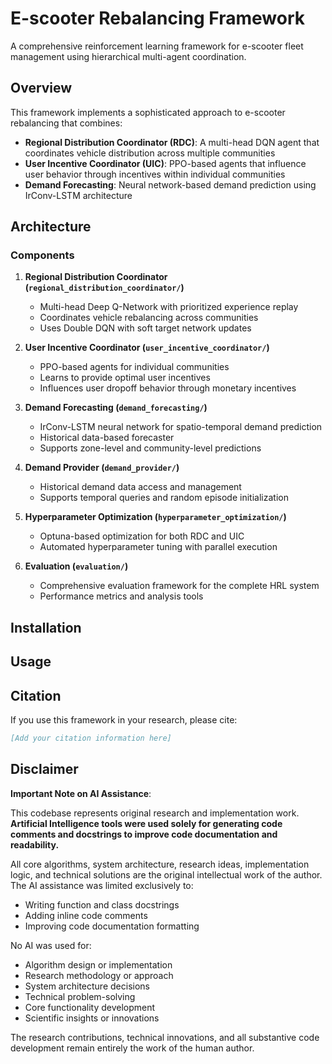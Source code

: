 # E-scooter Rebalancing Framework

A comprehensive reinforcement learning framework for e-scooter fleet management using hierarchical multi-agent coordination.

## Overview

This framework implements a sophisticated approach to e-scooter rebalancing that combines:

- **Regional Distribution Coordinator (RDC)**: A multi-head DQN agent that coordinates vehicle distribution across multiple communities
- **User Incentive Coordinator (UIC)**: PPO-based agents that influence user behavior through incentives within individual communities
- **Demand Forecasting**: Neural network-based demand prediction using IrConv-LSTM architecture

## Architecture

### Components

1. **Regional Distribution Coordinator (`regional_distribution_coordinator/`)**
   - Multi-head Deep Q-Network with prioritized experience replay
   - Coordinates vehicle rebalancing across communities
   - Uses Double DQN with soft target network updates

2. **User Incentive Coordinator (`user_incentive_coordinator/`)**
   - PPO-based agents for individual communities
   - Learns to provide optimal user incentives
   - Influences user dropoff behavior through monetary incentives

3. **Demand Forecasting (`demand_forecasting/`)**
   - IrConv-LSTM neural network for spatio-temporal demand prediction
   - Historical data-based forecaster
   - Supports zone-level and community-level predictions

4. **Demand Provider (`demand_provider/`)**
   - Historical demand data access and management
   - Supports temporal queries and random episode initialization

5. **Hyperparameter Optimization (`hyperparameter_optimization/`)**
   - Optuna-based optimization for both RDC and UIC
   - Automated hyperparameter tuning with parallel execution

6. **Evaluation (`evaluation/`)**
   - Comprehensive evaluation framework for the complete HRL system
   - Performance metrics and analysis tools

## Installation


## Usage


## Citation

If you use this framework in your research, please cite:

```bibtex
[Add your citation information here]
```

## Disclaimer

**Important Note on AI Assistance**: 

This codebase represents original research and implementation work. **Artificial Intelligence tools were used solely for generating code comments and docstrings to improve code documentation and readability.** 

All core algorithms, system architecture, research ideas, implementation logic, and technical solutions are the original intellectual work of the author. The AI assistance was limited exclusively to:

- Writing function and class docstrings
- Adding inline code comments
- Improving code documentation formatting

No AI was used for:
- Algorithm design or implementation
- Research methodology or approach
- System architecture decisions
- Technical problem-solving
- Core functionality development
- Scientific insights or innovations

The research contributions, technical innovations, and all substantive code development remain entirely the work of the human author.
